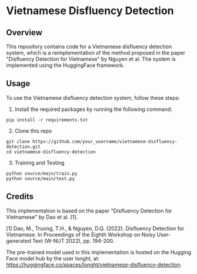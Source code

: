 # Vietnamese Disfluency Detection
## Overview
This repository contains code for a Vietnamese disfluency detection system, which is a reimplementation of the method proposed in the paper "Disfluency Detection for Vietnamese" by Nguyen et al. The system is implemented using the HuggingFace framework.

## Usage
To use the Vietnamese disfluency detection system, follow these steps:

1. Install the required packages by running the following command:
```
pip install -r requirements.txt
```

2. Clone this repo
```
git clone https://github.com/your_username/vietnamese-disfluency-detection.git
cd vietnamese-disfluency-detection
```

3. Training and Testing
```
python source/main/train.py
python source/main/test.py
```

## Credits
This implementation is based on the paper "Disfluency Detection for Vietnamese" by Dao et al. [1].

[1] Dao, M., Truong, T.H., & Nguyen, D.Q. (2022). Disfluency Detection for Vietnamese. In Proceedings of the Eighth Workshop on Noisy User-generated Text (W-NUT 2022), pp. 194-200.

The pre-trained model used in this implementation is hosted on the Hugging Face model hub by the user longht, at: https://huggingface.co/spaces/longht/vietnamese-disfluency-detection.

